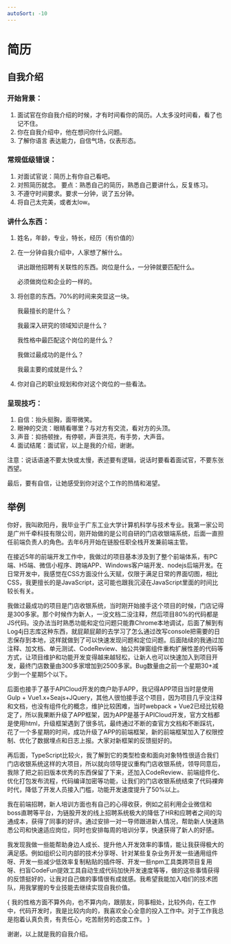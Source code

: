 ```yaml
---
autoSort: -10
---
```

# 简历
## 自我介绍

### 开始背景：

1. 面试官在你自我介绍的时候，才有时间看你的简历。人太多没时间看，看了也记不住。
2. 你在自我介绍中，他在想问你什么问题。    
3. 了解你语言 表达能力，自信气场，仪表形态。

### 常规低级错误：
1. 对面试官说：简历上有你自己看吧。
2. 对照简历就念。
    要点：熟悉自己的简历，熟悉自己要讲什么，反复练习。
3. 不遵守时间要求。要求一分钟，说了五分钟。
4. 将自己太完美，或者太low。

### 讲什么东西：
1. 姓名，年龄，专业，特长，经历（有价值的）
2. 在一分钟自我介绍中，人家想了解什么。

    讲出跟他招聘有关联性的东西。岗位是什么，一分钟就要匹配什么。

    必须做岗位和企业的一样的。

3. 将创意的东西。70%的时间来突显这一块。

    我最擅长的是什么？

    我最深入研究的领域知识是什么？

    我性格中最匹配这个岗位的是什么？

    我做过最成功的是什么？

    我最主要的成就是什么？

4. 你对自己的职业规划和你对这个岗位的一些看法。
### 呈现技巧：

1. 自信：抬头挺胸，面带微笑。
2. 眼神的交流：眼睛看哪里？与对方有交流，看对方的头顶。
3. 声音：抑扬顿挫，有停顿，声音洪亮，有手势，大声音。
4. 面试结尾：面试官，以上是我的介绍，谢谢。

注意：说话语速不要太快或太慢，表述要有逻辑，说话时要看着面试官，不要东张西望。

最后，要有自信，让她感受到你对这个工作的热情和渴望。

## 举例

你好，我叫欧阳丹，我毕业于广东工业大学计算机科学与技术专业。我第一家公司是广州千牵科技有限公司，刚开始做的是公司自研的门店收银端系统，后面一直担任前端负责人的角色。去年6月开始在链股任职全栈开发兼前端主管。

在接近5年的前端开发工作中，我做过的项目基本涉及到了整个前端体系，有PC端、H5端、微信小程序、跨端APP、Windows客户端开发、nodejs后端开发。在日常开发中，我感觉在CSS方面没什么天赋，仅限于满足日常的界面切图，相比CSS，我更擅长的是JavaScript，这可能也跟我沉浸在JavaScript里面的时间比较长有关。

我做过最成功的项目是门店收银系统，当时刚开始接手这个项目的时候，门店记得是300多家。那个时候作为新人，一没文档二没注释，然后项目80%的代码都是JS代码。没办法当时熟悉功能和定位问题只能靠Chrome本地调试，后面了解到有Log4j日志库这种东西，就屁颠屁颠的去学习了怎么通过改写console把需要的日志保存到本地，这样就做到了可以快速发现问题和定位问题。后面陆续的我通过加注释、加文档、单元测试、CodeReview、抽公共弹窗组件重构扩展性差的代码等方式，让项目维护和功能开发变得越来越轻松，让新人也可以快速加入到项目开发，最终门店数量由300多家增加到2500多家。Bug数量由之前一个星期30+减少到一个星期5个以下。

后面也接手了基于APICloud开发的商户助手APP，我记得APP项目当时是使用Gulp + Vue1.x+Seajs+JQuery，其他人很怕接手这个项目，因为项目几乎没注释和文档，也没有组件化的概念，维护比较困难，当时webpack + Vue2已经比较稳定了，所以我果断升级了APP框架，因为APP是基于APICloud开发，官方文档都是使用html，升级框架遇到了很多坑，最终通过不断的查官方文档和不断踩坑，花了一个多星期的时间，成功升级了APP的前端框架，新的前端框架加入了权限控制、优化了数据埋点和日志上报。大家对新框架的反馈挺好的。

再后面，TypeScript比较火，我了解到它的类型检查和面向对象特性很适合我们门店收银系统这样的大项目，所以就向领导提议重构门店收银系统，领导同意后，我除了把之前旧版本优秀的东西保留了下来，还加入CodeReview、前端组件化、优化打包发布流程，代码编译加密等功能，让我们的门店收银系统结束了代码裸奔时代，降低了开发人员接入门槛，功能开发速度提升了50%以上。

我在前端招聘，新人培训方面也有自己的心得收获，例如之前利用企业微信和boss直聘等平台，为链股开发的线上招聘系统极大的降低了HR和应聘者之间的沟通成本，获得了同事的好评。通过安排一对一导师跟进新人情况，帮助新人快速熟悉公司和快速适应岗位，同时也安排每周的培训分享，快速获得了新人的好感。

我发现我做一些能帮助身边人成长、提升他人开发效率的事情，能让我获得极大的满足感。例如组织公司内部的技术分享呀、针对某些复杂业务开发一些通用组件呀、开发一些减少低效率复制粘贴的插件呀、开发一些npm工具类跨项目复用呀、扫盲CodeFun提效工具自动生成代码加快开发速度等等，做的这些事情获得的反馈挺好的，让我对自己做的事情很有成就感。我希望我能加入咱们的技术团队，用我掌握的专业技能去继续实现自我价值。

{ 我的性格方面不算外向，也不算内向，跟朋友，同事相处，比较外向，在工作中，代码开发时，我是比较内向的，我喜欢全心全意的投入工作中。对于工作我总是抱着认真负责，有责任心，吃苦耐劳的态度工作。 }

谢谢，以上就是我的自我介绍。


